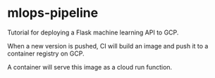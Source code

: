 # mlops-pipeline

Tutorial for deploying a Flask machine learning API to GCP.

When a new version is pushed, CI will build an image and push it to a container registry on GCP.

A container will serve this image as a cloud run function.